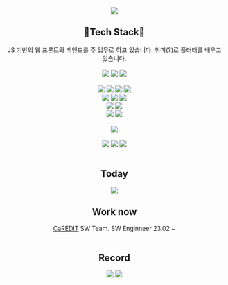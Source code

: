 <div align=center>
<img src="https://capsule-render.vercel.app/api?type=waving&color=timeAuto&height=300&section=header&text=Eunhye%20Jeon&fontSize=90"/>
</div>

<div align=center>
  <h2>🦊Tech Stack🦊</h2>
  <div>JS 기반의 웹 프론트와 백엔드를 주 업무로 하고 있습니다. 취미(?)로 플러터를 배우고 있습니다.</div>
	<br/>
  <div>
  <!--language, framework-->
  	<img src="https://img.shields.io/badge/Javascript-F7DF1E?style=for-the-badge&logo=Javascript&logoColor=black" />
  	<img src="https://img.shields.io/badge/python-3776AB?style=for-the-badge&logo=python&logoColor=white" />
  	<img src="https://img.shields.io/badge/dart-0175C2?style=for-the-badge&logo=dart&logoColor=white" />
  </div>
	<br/>
  <div>
	<img src="https://img.shields.io/badge/react-%2320232a.svg?style=for-the-badge&logo=react&logoColor=%2361DAFB" />
  	<img src="https://img.shields.io/badge/next.js-000000?style=for-the-badge&logo=next.js&logoColor=%black" />
	<img src="https://img.shields.io/badge/Node.js-339933?style=for-the-badge&logo=Node.js&logoColor=white" />
	<img src="https://img.shields.io/badge/express-000000?style=for-the-badge&logo=express&logoColor=white" />
  </div>
  <div>
  <!--fe library-->
    <img src="https://img.shields.io/badge/reduxToolKit-764ABC?style=for-the-badge&logo=redux&logoColor=%764ABC" />
    <img src="https://img.shields.io/badge/Recoil-000000?style=for-the-badge&logo=recoli&logoColor=black" />
    <img src="https://img.shields.io/badge/Axios-000000?style=for-the-badge&logo=axios&logoColor=white" />
  </div>
  <div>
  <!--css-->
  	<img src="https://img.shields.io/badge/styledComponent-DB7093?style=for-the-badge&logo=styled-components&logoColor=white" />
  	<img src="https://img.shields.io/badge/Tailwind_Css-06B6D4?style=for-the-badge&logo=Tailwind_CSS&logoColor=white" />
  </div>
  <div>
  <!--cowork-->  
    <img src="https://img.shields.io/badge/ESLint-4B32C3?style=for-the-badge&logo=ESLint&logoColor=white" />
    <img src="https://img.shields.io/badge/Prettier-F7B93E?style=for-the-badge&logo=Prettier&logoColor=white" />
  </div>
	<br/>
  <div>
  <!--app library-->
    <img src="https://img.shields.io/badge/flutter-02569B?style=for-the-badge&logo=flutter&logoColor=white" />
  </div>
	<br/>
  <div>
  <!--be library-->
     <img src="https://img.shields.io/badge/rdbms-4479A1?style=for-the-badge&logo=mysql&logoColor=white" />
     <img src="https://img.shields.io/badge/postgresql-4169E1?style=for-the-badge&logo=postgresql&logoColor=white" />
    <img src="https://img.shields.io/badge/Swagger-85EA2D?style=for-the-badge&logo=Swagger&logoColor=white" />
  </div>
	<br/>
</div>

<div align=center>
  <h2>Today</h2>
  <a href="https://hits.seeyoufarm.com"><img src="https://hits.seeyoufarm.com/api/count/incr/badge.svg?url=https%3A%2F%2Fgithub.io%2Fhaileyport&count_bg=%2395D1FF&title_bg=%23242165&icon=&icon_color=%239AFFDB&title=hits&edge_flat=false"/></a>
</div>

<div align=center>
  <h2>Work now</h2>
  <a href="https://caredit.net">CaREDIT</a> SW Team.  SW Enginneer 23.02 ~
</div>

<div align=center>
	<br>
	<h2>Record</h2>
<img src="https://github-readme-stats.vercel.app/api/top-langs/?username=haileyport&layout=compact">
<img src="https://github-readme-stats.vercel.app/api?username=haileyport&show_icons=true">
</div>

<!--
**haileyport/haileyport** is a ✨ _special_ ✨ repository because its `README.md` (this file) appears on your GitHub profile.

Here are some ideas to get you started:

- 🔭 I’m currently working on ...
- 🌱 I’m currently learning ...
- 👯 I’m looking to collaborate on ...
- 🤔 I’m looking for help with ...
- 💬 Ask me about ...
- 📫 How to reach me: ...
- 😄 Pronouns: ...
- ⚡ Fun fact: ...
-->
